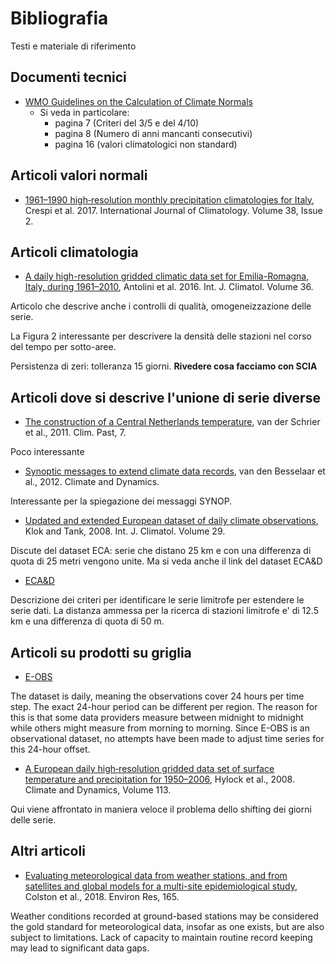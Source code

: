 # Bibliografia

Testi e materiale di riferimento

## Documenti tecnici

- [WMO Guidelines on the Calculation of Climate Normals](https://library.wmo.int/doc_num.php?explnum_id=4166)
  - Si veda in particolare:
    - pagina 7 (Criteri del 3/5 e del 4/10)
    - pagina 8 (Numero di anni mancanti consecutivi)
    - pagina 16 (valori climatologici non standard)
    
## Articoli valori normali

- [1961–1990 high‐resolution monthly precipitation climatologies for Italy](https://rmets.onlinelibrary.wiley.com/doi/10.1002/joc.5217), Crespi et al. 2017. International Journal of Climatology. Volume 38, Issue 2.

## Articoli climatologia

- [A daily high-resolution gridded climatic data set for Emilia-Romagna, Italy, during 1961–2010](https://rmets.onlinelibrary.wiley.com/doi/epdf/10.1002/joc.4473), Antolini et al. 2016. Int. J. Climatol. Volume 36.

Articolo che descrive anche i controlli di qualità, omogeneizzazione delle serie.

La Figura 2 interessante per descrivere la densità delle stazioni nel corso del tempo per sotto-aree.

Persistenza di zeri: tolleranza 15 giorni. **Rivedere cosa facciamo con SCIA**

## Articoli dove si descrive l'unione di serie diverse

- [The construction of a Central Netherlands temperature](https://www.researchgate.net/publication/307719738_The_construction_of_a_Central_Netherlands_temperature), van der Schrier et al., 2011. Clim. Past, 7.

Poco interessante

- [Synoptic messages to extend climate data records](https://agupubs.onlinelibrary.wiley.com/doi/10.1029/2011JD016687), van den Besselaar et al., 2012. Climate and Dynamics.

Interessante per la spiegazione dei messaggi SYNOP.

- [Updated and extended European dataset of daily climate observations](https://rmets.onlinelibrary.wiley.com/doi/epdf/10.1002/joc.1779), Klok and Tank, 2008. Int. J. Climatol. Volume 29.

Discute del dataset ECA: serie che distano 25 km e con una differenza di quota di 25 metri vengono unite. Ma si veda anche il link del dataset ECA&D 

- [ECA&D](https://www.ecad.eu/documents/atbd.pdf)

Descrizione dei criteri per identificare le serie limitrofe per estendere le serie dati. La distanza ammessa per la ricerca di stazioni limitrofe e' di 12.5 km e una differenza di quota di 50 m. 

## Articoli su prodotti su griglia

- [E-OBS](https://cds.climate.copernicus.eu/cdsapp#!/dataset/insitu-gridded-observations-europe?tab=overview)

The dataset is daily, meaning the observations cover 24 hours per time step. The exact 24-hour period can be different per region. The reason for this is that some data providers measure between midnight to midnight while others might measure from morning to morning. Since E-OBS is an observational dataset, no attempts have been made to adjust time series for this 24-hour offset.

- [A European daily high‐resolution gridded data set of surface temperature and precipitation for 1950–2006](https://agupubs.onlinelibrary.wiley.com/doi/full/10.1029/2008JD010201), Hylock et al., 2008. Climate and Dynamics, Volume 113.

Qui viene affrontato in maniera veloce il problema dello shifting dei giorni delle serie.


## Altri articoli

- [Evaluating meteorological data from weather stations, and from satellites and global models for a multi-site epidemiological study](https://www.ncbi.nlm.nih.gov/pmc/articles/PMC6024078/), Colston et al., 2018. Environ Res, 165. 

Weather conditions recorded at ground-based stations may be considered the gold standard for meteorological data, insofar as one exists, but are also subject to limitations. Lack of capacity to maintain routine record keeping may lead to significant data gaps.
